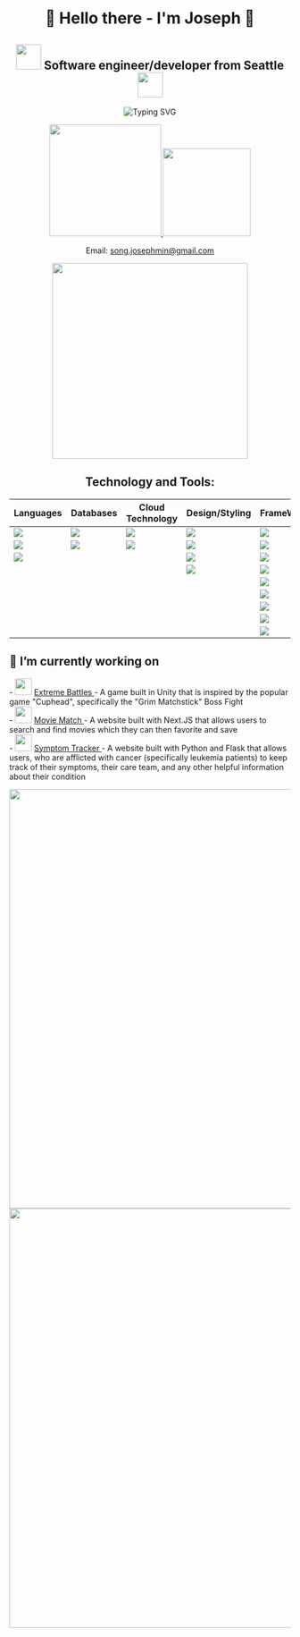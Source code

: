 <h1 align="center">👋 Hello there - I'm Joseph 👋</h1> 
<h2 align="center">
  <img width="45" src="https://github.com/JosephMinSong/JosephMinSong/assets/129890601/90688f41-a091-4aa6-ad9d-1a7ad24c8cd2" />
  Software engineer/developer from Seattle 
  <img width="45" src="https://github.com/JosephMinSong/JosephMinSong/assets/129890601/8800953c-6b65-48a0-b9ae-d3cfa1e632dd" />
</h2>

<p align="center">
  <img src="https://readme-typing-svg.demolab.com?font=Fira+Code&duration=4000&pause=1000&color=242D9B&center=true&vCenter=true&width=500&lines=Always+Continue+Learning" alt="Typing SVG" />
</p>

<p align='center'>
  <a href="https://www.linkedin.com/in/joseph-song-0a114226a/">
    <img width="200" src="https://img.shields.io/badge/linkedin-%230077B5.svg?&style=for-the-badge&logo=linkedin&logoColor=white" />
  </a>
  <a href="mailto:song.josephmin@gmail.com">
    <img width="157" src="https://img.shields.io/badge/Gmail-D14836?style=for-the-badge&logo=gmail&logoColor=white" />
  </a>
</p>

<p align="center">
  Email: 
    <a href="mailto:song.josephmin@gmail.com">
      song.josephmin@gmail.com
  </a>
</p>

<p align='center' display='flex-column'>
  <a href="#"><img src="https://github-readme-stats.vercel.app/api/top-langs/?username=josephminsong&theme=dark" width="350"></a>
</p>

<h2 align="center">Technology and Tools: </h2>
<div align='center'>
  
  | Languages | Databases | Cloud Technology | Design/Styling | FrameWorks |
  |------------| -----------| ----------------- | ---------------- | ----------- |
  | <img src="https://img.shields.io/badge/JavaScript-323330?style=for-the-badge&logo=javascript&logoColor=F7DF1E" /> | <img  src="https://img.shields.io/badge/MySQL-005C84?style=for-the-badge&logo=mysql&logoColor=white" /> | <img src="https://img.shields.io/badge/Amazon_AWS-FF9900?style=for-the-badge&logo=amazonaws&logoColor=white" /> | <img src="https://img.shields.io/badge/Framer-black?style=for-the-badge&logo=framer&logoColor=blue" /> | <img src="https://img.shields.io/badge/.NET-512BD4?style=for-the-badge&logo=dotnet&logoColor=white" /> 
  | <img src="https://img.shields.io/badge/Python-FFD43B?style=for-the-badge&logo=python&logoColor=blue" /> | <img  src="https://img.shields.io/badge/MongoDB-4EA94B?style=for-the-badge&logo=mongodb&logoColor=white" /> | <img  src="https://img.shields.io/badge/Vercel-000000?style=for-the-badge&logo=vercel&logoColor=white" /> | <img src="https://img.shields.io/badge/Tailwind_CSS-38B2AC?style=for-the-badge&logo=tailwind-css&logoColor=white" /> | <img src="https://img.shields.io/badge/Express.js-000000?style=for-the-badge&logo=express&logoColor=white" /> 
  | <img src="https://img.shields.io/badge/C%23-239120?style=for-the-badge&logo=c-sharp&logoColor=white" /> | | | <img src="https://img.shields.io/badge/Bootstrap-563D7C?style=for-the-badge&logo=bootstrap&logoColor=white" /> | <img src="https://img.shields.io/badge/Flask-000000?style=for-the-badge&logo=flask&logoColor=white" /> 
  | | | | <img src="https://img.shields.io/badge/Font_Awesome-339AF0?style=for-the-badge&logo=fontawesome&logoColor=white" /> | <img src="https://img.shields.io/badge/next.js-000000?style=for-the-badge&logo=nextdotjs&logoColor=white" /> 
 | | | | | <img src="https://img.shields.io/badge/React-20232A?style=for-the-badge&logo=react&logoColor=61DAFB" />
 | | | | | <img src="https://img.shields.io/badge/Node.js-339933?style=for-the-badge&logo=nodedotjs&logoColor=white" />
 | | | | | <img src="https://img.shields.io/badge/Postman-FF6C37?style=for-the-badge&logo=Postman&logoColor=white" />
 | | | | | <img src="https://img.shields.io/badge/Socket.io-010101?&style=for-the-badge&logo=Socket.io&logoColor=white" />
 | | | | | <img src="https://img.shields.io/badge/Unity-100000?style=for-the-badge&logo=unity&logoColor=white" />
 
</div>

<h2> 🔭 I’m currently working on </h2>
- <img width="30" src="https://github.com/JosephMinSong/JosephMinSong/assets/129890601/9c73b91d-dea1-443d-88d2-8c11617850fd" /> <a href="https://github.com/JosephMinSong/ExtremeBattles"> Extreme Battles </a> - A game built in Unity that is inspired by the popular game "Cuphead", specifically the "Grim Matchstick" Boss Fight
<br />
- <img width="30" src="https://github.com/JosephMinSong/JosephMinSong/assets/129890601/8adb7abf-46e3-4ce4-906c-b497fdc5f66a" /> <a href="https://github.com/JosephMinSong/Movie_Match"> Movie Match </a> - A website built 
with Next.JS that allows users to search and find movies which they can then favorite and save
<br />
- <img width="30" src="https://github.com/JosephMinSong/JosephMinSong/assets/129890601/671f9e0a-5ed1-4e44-a70e-8dbff7eafcdd" /> <a href="https://github.com/JosephMinSong/Cancer_Guide"> Symptom Tracker </a> - A website built
with Python and Flask that allows users, who are afflicted with cancer (specifically leukemia patients) to keep track of their symptoms, their care team, and any other helpful information about their condition


<p align='center' display='flex-column'>
  <a href="#"><img src="https://github-readme-streak-stats.herokuapp.com/?user=josephminsong&theme=dark" width="750"></a>
  <a href="#"><img src="https://github-profile-summary-cards.vercel.app/api/cards/profile-details?username=josephminsong&theme=dark" width="750"></a>
</p>

<!--
**JosephMinSong/JosephMinSong** is a ✨ _special_ ✨ repository because its `README.md` (this file) appears on your GitHub profile.

Here are some ideas to get you started:

- 🔭 I’m currently working on ...
- 🌱 I’m currently learning ...
- 👯 I’m looking to collaborate on ...
- 🤔 I’m looking for help with ...
- 💬 Ask me about ...
- 📫 How to reach me: ...
- 😄 Pronouns: ...
- ⚡ Fun fact: ...
-->
